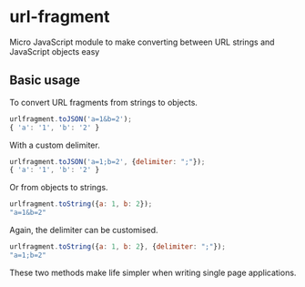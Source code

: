 # url-fragment
Micro JavaScript module to make converting between URL strings and JavaScript objects easy


## Basic usage

To convert URL fragments from strings to objects.

```javascript
urlfragment.toJSON('a=1&b=2');
{ 'a': '1', 'b': '2' }
```

With a custom delimiter.

```javascript
urlfragment.toJSON('a=1;b=2', {delimiter: ";"});
{ 'a': '1', 'b': '2' }
```

Or from objects to strings.

```javascript
urlfragment.toString({a: 1, b: 2});
"a=1&b=2"
```

Again, the delimiter can be customised.

```javascript
urlfragment.toString({a: 1, b: 2}, {delimiter: ";"});
"a=1;b=2"
```

These two methods make life simpler when writing single page applications.
